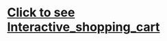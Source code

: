 # [Click to see Interactive_shopping_cart](https://madhumita-mondal.github.io/Interactive_shopping_cart/)
